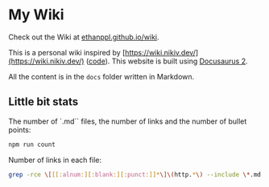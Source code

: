 # My Wiki

Check out the Wiki at
[ethanppl.github.io/wiki](https://ethanppl.github.io/wiki/).

This is a personal wiki inspired by
[https://wiki.nikiv.dev/](https://wiki.nikiv.dev/)
([code](https://github.com/nikitavoloboev/knowledge)). This website is built
using [Docusaurus 2](https://docusaurus.io/).

All the content is in the `docs` folder written in Markdown.

## Little bit stats

The number of `.md`` files, the number of links and the number of bullet points:

```bash
npm run count
```

Number of links in each file:

```bash
grep -rce \[[[:alnum:][:blank:][:punct:]]*\]\(http.*\) --include \*.md docs/*
```
